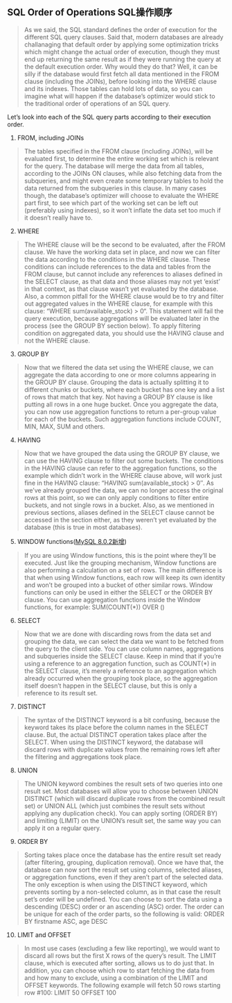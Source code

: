 ## SQL Order of Operations SQL操作顺序
> As we said, the SQL standard defines the order of execution for the different SQL query clauses. Said that, modern databases are already challanaging that default order by applying some optimization tricks which might change the actual order of execution, though they must end up returning the same result as if they were running the query at the default execution order.
> Why would they do that? Well, it can be silly if the database would first fetch all data mentioned in the FROM clause (including the JOINs), before looking into the WHERE clause and its indexes. Those tables can hold lots of data, so you can imagine what will happen if the database’s optimizer would stick to the traditional order of operations of an SQL query.

Let’s look into each of the SQL query parts according to their execution order.
1. FROM, including JOINs
> The tables specified in the FROM clause (including JOINs), will be evaluated first, to determine the entire working set which is relevant for the query. The database will merge the data from all tables, according to the JOINs ON clauses, while also fetching data from the subqueries, and might even create some temporary tables to hold the data returned from the subqueries in this clause.
> In many cases though, the database’s optimizer will choose to evaluate the WHERE part first, to see which part of the working set can be left out (preferably using indexes), so it won’t inflate the data set too much if it doesn’t really have to.
2. WHERE
> The WHERE clause will be the second to be evaluated, after the FROM clause. We have the working data set in place, and now we can filter the data according to the conditions in the WHERE clause.
> These conditions can include references to the data and tables from the FROM clause, but cannot include any references to aliases defined in the SELECT clause, as that data and those aliases may not yet ‘exist’ in that context, as that clause wasn’t yet evaluated by the database.
> Also, a common pitfall for the WHERE clause would be to try and filter out aggregated values in the WHERE clause, for example with this clause: “WHERE sum(available_stock) > 0“. This statement will fail the query execution, because aggregations will be evaluated later in the process (see the GROUP BY section below). To apply filtering condition on aggregated data, you should use the HAVING clause and not the WHERE clause.
3. GROUP BY
> Now that we filtered the data set using the WHERE clause, we can aggregate the data according to one or more columns appearing in the GROUP BY clause. Grouping the data is actually splitting it to different chunks or buckets, where each bucket has one key and a list of rows that match that key. Not having a GROUP BY clause is like putting all rows in a one huge bucket.
> Once you aggregate the data, you can now use aggregation functions to return a per-group value for each of the buckets. Such aggregation functions include COUNT, MIN, MAX, SUM and others.
4. HAVING
> Now that we have grouped the data using the GROUP BY clause, we can use the HAVING clause to filter out some buckets. The conditions in the HAVING clause can refer to the aggregation functions, so the example which didn’t work in the WHERE clause above, will work just fine in the HAVING clause: “HAVING sum(available_stock) > 0″.
> As we’ve already grouped the data, we can no longer access the original rows at this point, so we can only apply conditions to filter entire buckets, and not single rows in a bucket.
> Also, as we mentioned in previous sections, aliases defined in the SELECT clause cannot be accessed in the section either, as they weren’t yet evaluated by the database (this is true in most databases).
5. WINDOW functions([MySQL 8.0.2新增](https://mysqlserverteam.com/mysql-8-0-2-introducing-window-functions/))
> If you are using Window functions, this is the point where they’ll be executed. Just like the grouping mechanism, Window functions are also performing a calculation on a set of rows. The main difference is that when using Window functions, each row will keep its own identity and won’t be grouped into a bucket of other similar rows.
> Window functions can only be used in either the SELECT or the ORDER BY clause. You can use aggregation functions inside the Window functions, for example:
		SUM(COUNT(*)) OVER ()
6. SELECT
> Now that we are done with discarding rows from the data set and grouping the data, we can select the data we want to be fetched from the query to the client side. You can use column names, aggregations and subqueries inside the SELECT clause. Keep in mind that if you’re using a reference to an aggregation function, such as COUNT(*) in the SELECT clause, it’s merely a reference to an aggregation which already occurred when the grouping took place, so the aggregation itself doesn’t happen in the SELECT clause, but this is only a reference to its result set.
7. DISTINCT
> The syntax of the DISTINCT keyword is a bit confusing, because the keyword takes its place before the column names in the SELECT clause. But, the actual DISTINCT operation takes place after the SELECT. When using the DISTINCT keyword, the database will discard rows with duplicate values from the remaining rows left after the filtering and aggregations took place.
8. UNION
> The UNION keyword combines the result sets of two queries into one result set. Most databases will allow you to choose between UNION DISTINCT (which will discard duplicate rows from the combined result set) or UNION ALL (which just combines the result sets without applying any duplication check).
> You can apply sorting (ORDER BY) and limiting (LIMIT) on the UNION’s result set, the same way you can apply it on a regular query.
9. ORDER BY
> Sorting takes place once the database has the entire result set ready (after filtering, grouping, duplication removal). Once we have that, the database can now sort the result set using columns, selected aliases, or aggregation functions, even if they aren’t part of the selected data. The only exception is when using the DISTINCT keyword, which prevents sorting by a non-selected column, as in that case the result set’s order will be undefined.
> You can choose to sort the data using a descending (DESC) order or an ascending (ASC) order. The order can be unique for each of the order parts, so the following is valid: ORDER BY firstname ASC, age DESC
10. LIMIT and OFFSET
> In most use cases (excluding a few like reporting), we would want to discard all rows but the first X rows of the query’s result. The LIMIT clause, which is executed after sorting, allows us to do just that. In addition, you can choose which row to start fetching the data from and how many to exclude, using a combination of the LIMIT and OFFSET keywords. The following example will fetch 50 rows starting row #100: LIMIT 50 OFFSET 100